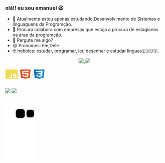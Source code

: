 ### olá!! eu sou emanuel 😃 

- 🌱 Atualmente estou apenas estudando,Desenvolvimento de Sistemas e linguaguens da Programção.
- 👯 Procuro colabora com empresas que estaja a procura de estagiarios na arae da programção.
- 💬 Pergute me algo?
- 😄 Pronomes: Ele,Dele
- 🤓 hobbies: estudar, programar, ler, desenhar e estudar linguas🇪🇸🇺🇸.


<div align="center">
  <a href="https://github.com/emanuelsantossouza">
  <img height="180em" src="https://github-readme-stats.vercel.app/api?username=emanuelsantossouza&show_icons=true&theme=dracula&include_all_commits=true&count_private=true"/>
  <img height="180em" src="https://github-readme-stats.vercel.app/api/top-langs/?username=emanuelsantossouza&layout=compact&langs_count=7&theme=dracula"/>
</div>
  
<div style="display: inline_block"><br>
  <img align="center" alt="Rafa-Js" height="30" width="40" src="https://raw.githubusercontent.com/devicons/devicon/master/icons/javascript/javascript-plain.svg">
  <img align="center" alt="Rafa-HTML" height="30" width="40" src="https://raw.githubusercontent.com/devicons/devicon/master/icons/html5/html5-original.svg">
  <img align="center" alt="Rafa-CSS" height="30" width="40" src="https://raw.githubusercontent.com/devicons/devicon/master/icons/css3/css3-original.svg">

</div>
  
  ##
 
<div>
  <a href="https://instagram.com/emanuelsouzadejeus" target="_blank"><img src="https://img.shields.io/badge/-Instagram-%23E4405F?style=for-the-badge&logo=instagram&logoColor=white" target="_blank"></a>
  <a href="https://www.facebook.com/emanuel.souzadejesus.7" target="_blank"><img src="https://img.shields.io/badge/Facebook-1877F2?style=for-the-badge&logo=facebook&logoColor=white" tardet="_blank"></a>


![Snake animation](https://github.com/emanuelsantossouza/emanuelsantossouza/blob/output/github-contribution-grid-snake.svg)
 
</div>
